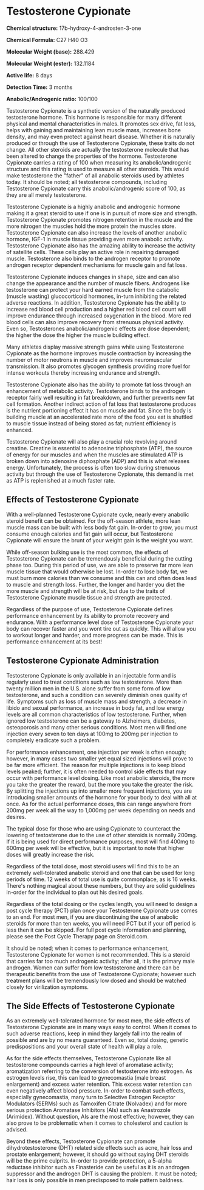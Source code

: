 # Testosterone Cypionate

**Chemical structure:** 17b-hydroxy-4-androsten-3-one

**Chemical Formula:** C27 H40 O3

**Molecular Weight (base):** 288.429

**Molecular Weight (ester):** 132.1184

**Active life:** 8 days

**Detection Time:** 3 months

**Anabolic/Androgenic ratio:** 100/100

Testosterone Cypionate is a synthetic version of the naturally produced testosterone hormone. This hormone is responsible for many different physical and mental characteristics in males. It promotes sex drive, fat loss, helps with gaining and maintaining lean muscle mass, increases bone density, and may even protect against heart disease. Whether it is naturally produced or through the use of Testosterone Cypionate, these traits do not change. All other steroids are actually the testosterone molecule that has been altered to change the properties of the hormone.  Testosterone Cypionate carries a rating of 100 when measuring its anabolic/androgenic structure and this rating is used to measure all other steroids. This would make testosterone the "father" of all anabolic steroids used by athletes today.  It should be noted; all testosterone compounds, including Testosterone Cypionate carry this anabolic/androgenic score of 100, as they are all merely testosterone.

Testosterone Cypionate is a highly anabolic and androgenic hormone making it a great steroid to use if one is in pursuit of more size and strength. Testosterone Cypionate promotes nitrogen retention in the muscle and the more nitrogen the muscles hold the more protein the muscles store. Testosterone Cypionate can also increase the levels of another anabolic hormone, IGF-1 in muscle tissue providing even more anabolic activity. Testosterone Cypionate also has the amazing ability to increase the activity of satellite cells. These cells play an active role in repairing damaged muscle. Testosterone also binds to the androgen receptor to promote androgen receptor dependent mechanisms for muscle gain and fat loss.

Testosterone Cypionate induces changes in shape, size and can also change the appearance and the number of muscle fibers. Androgens like testosterone can protect your hard earned muscle from the catabolic (muscle wasting) glucocorticoid hormones, in-turn inhibiting the related adverse reactions. In addition, Testosterone Cypionate has the ability to increase red blood cell production and a higher red blood cell count will improve endurance through increased oxygenation in the blood. More red blood cells can also improve recovery from strenuous physical activity. Even so, Testosterones anabolic/androgenic effects are dose dependent; the higher the dose the higher the muscle building effect.

Many athletes display massive strength gains while using Testosterone Cypionate as the hormone improves muscle contraction by increasing the number of motor neutrons in muscle and improves neuromuscular transmission. It also promotes glycogen synthesis providing more fuel for intense workouts thereby increasing endurance and strength.

Testosterone Cypionate also has the ability to promote fat loss through an enhancement of metabolic activity. Testosterone binds to the androgen receptor fairly well resulting in fat breakdown, and further prevents new fat cell formation. Another indirect action of fat loss that testosterone produces is the nutrient portioning effect it has on muscle and fat. Since the body is building muscle at an accelerated rate more of the food you eat is shuttled to muscle tissue instead of being stored as fat; nutrient efficiency is enhanced.

Testosterone Cypionate will also play a crucial role revolving around creatine. Creatine is essential to adenosine triphosphate (ATP), the source of energy for our muscles and when the muscles are stimulated ATP is broken down into adenosine diphosphate (ADP) and this is what releases energy. Unfortunately, the process is often too slow during strenuous activity but through the use of Testosterone Cypionate, this demand is met as ATP is replenished at a much faster rate.

## Effects of Testosterone Cypionate

With a well-planned Testosterone Cypionate cycle, nearly every anabolic steroid benefit can be obtained. For the off-season athlete, more lean muscle mass can be built with less body fat gain. In-order to grow, you must consume enough calories and fat gain will occur, but Testosterone Cypionate will ensure the brunt of your weight gain is the weight you want.

While off-season bulking use is the most common, the effects of Testosterone Cypionate can be tremendously beneficial during the cutting phase too. During this period of use, we are able to preserve far more lean muscle tissue that would otherwise be lost. In-order to lose body fat, we must burn more calories than we consume and this can and often does lead to muscle and strength loss. Further, the longer and harder you diet the more muscle and strength will be at risk, but due to the traits of Testosterone Cypionate muscle tissue and strength are protected.

Regardless of the purpose of use, Testosterone Cypionate defines performance enhancement by its ability to promote recovery and endurance. With a performance level dose of Testosterone Cypionate your body can recover faster and you wont tire out as quickly.  This will allow you to workout longer and harder, and more progress can be made. This is performance enhancement at its best!

## Testosterone Cypionate Administration

Testosterone Cypionate is only available in an injectable form and is regularly used to treat conditions such as low testosterone. More than twenty million men in the U.S. alone suffer from some form of low testosterone, and such a condition can severely diminish ones quality of life. Symptoms such as loss of muscle mass and strength, a decrease in libido and sexual performance, an increase in body fat, and low energy levels are all common characteristics of low testosterone. Further, when ignored low testosterone can be a gateway to Alzheimers, diabetes, osteoporosis and many other serious conditions. Most men will find one injection every seven to ten days at 100mg to 200mg per injection to completely eradicate such a problem.

For performance enhancement, one injection per week is often enough; however, in many cases two smaller yet equal sized injections will prove to be far more efficient. The reason for multiple injections is to keep blood levels peaked; further, it is often needed to control side effects that may occur with performance level dosing. Like most anabolic steroids, the more you take the greater the reward, but the more you take the greater the risk. By splitting the injections up into smaller more frequent injections, you are introducing smaller amounts of the hormone for your body to deal with all at once. As for the actual performance doses, this can range anywhere from 200mg per week all the way to 1,000mg per week depending on needs and desires.

The typical dose for those who are using Cypionate to counteract the lowering of testosterone due to the use of other steroids is normally 200mg. If it is being used for direct performance purposes, most will find 400mg to 600mg per week will be effective, but it is important to note that higher doses will greatly increase the risk.

Regardless of the total dose, most steroid users will find this to be an extremely well-tolerated anabolic steroid and one that can be used for long periods of time. 12 weeks of total use is quite commonplace, as is 16 weeks. There's nothing magical about these numbers, but they are solid guidelines in-order for the individual to plan out his desired goals.

Regardless of the total dosing or the cycles length, you will need to design a post cycle therapy (PCT) plan once your Testosterone Cypionate use comes to an end. For most men, if you are discontinuing the use of anabolic steroids for more than ten weeks, you will need PCT but if your off period is less then it can be skipped. For full post cycle information and planning, please see the Post Cycle Therapy page on Steroid.com.

It should be noted; when it comes to performance enhancement, Testosterone Cypionate for women is not recommended. This is a steroid that carries far too much androgenic activity; after all, it is the primary male androgen. Women can suffer from low testosterone and there can be therapeutic benefits from the use of Testosterone Cypionate; however such treatment plans will be tremendously low dosed and should be watched closely for virilization symptoms.

## The Side Effects of Testosterone Cypionate

As an extremely well-tolerated hormone for most men, the side effects of Testosterone Cypionate are in many ways easy to control. When it comes to such adverse reactions, keep in mind they largely fall into the realm of possible and are by no means guaranteed. Even so, total dosing, genetic predispositions and your overall state of health will play a role.

As for the side effects themselves, Testosterone Cypionate like all testosterone compounds carries a high level of aromatase activity; aromatization referring to the conversion of testosterone into estrogen. As estrogen levels rise, this can lead to gynecomastia (male breast enlargement) and excess water retention. This excess water retention can even negatively affect blood pressure. In-order to combat such effects, especially gynecomastia, many turn to Selective Estrogen Receptor Modulators (SERMs) such as Tamoxifen Citrate (Nolvadex) and for more serious protection Aromatase Inhibitors (AIs) such as Anastrozole (Arimidex). Without question, AIs are the most effective; however, they can also prove to be problematic when it comes to cholesterol and caution is advised.

Beyond these effects, Testosterone Cypionate can promote dihydrotestosterone (DHT) related side effects such as acne, hair loss and prostate enlargement; however, it should go without saying DHT steroids will be the prime culprits. In-order to provide protection, a 5-alpha reductase inhibitor such as Finasteride can be useful as it is an androgen suppressor and the androgen DHT is causing the problem. It must be noted; hair loss is only possible in men predisposed to male pattern baldness.